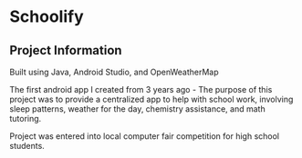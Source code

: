 # Schoolify
## Project Information
Built using Java, Android Studio, and OpenWeatherMap

The first android app I created from 3 years ago -
The purpose of this project was to provide a centralized app to help with school work, involving sleep patterns, weather for the day, chemistry assistance, and math tutoring.

Project was entered into local computer fair competition for high school students.